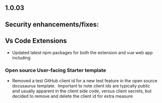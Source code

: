 ## 1.0.03

## Security enhancements/fixes:

## Vs Code Extensions

* Updated latest npm packages for both the extension and vue web app including

### Open source User-facing Starter template

* Removed a test GitHub client id for a new test feature in the open source docusaurus template.  Important to note client ids are typically public and usually apparent in the client side code, versus client secrets, but decided to remove and delete the client id for extra measure
